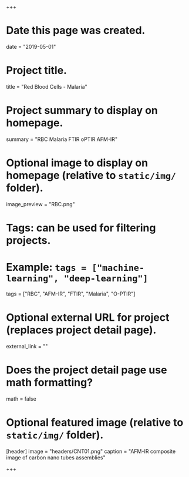 +++
# Date this page was created.
date = "2019-05-01"

# Project title.
title = "Red Blood Cells - Malaria"

# Project summary to display on homepage.
summary = "RBC Malaria FTIR oPTIR AFM-IR"

# Optional image to display on homepage (relative to `static/img/` folder).
image_preview = "RBC.png"

# Tags: can be used for filtering projects.
# Example: `tags = ["machine-learning", "deep-learning"]`
tags = ["RBC", "AFM-IR", "FTIR", "Malaria", "O-PTIR"]

# Optional external URL for project (replaces project detail page).
external_link = ""

# Does the project detail page use math formatting?
math = false

# Optional featured image (relative to `static/img/` folder).
[header]
image = "headers/CNT01.png"
caption = "AFM-IR composite image of carbon nano tubes assemblies"

+++
